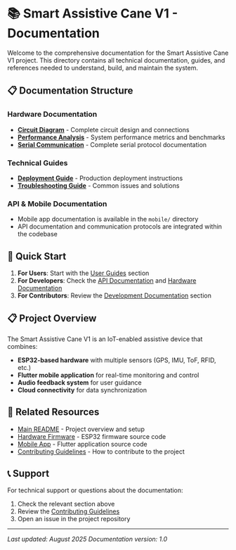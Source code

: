 # 📚 Smart Assistive Cane V1 - Documentation

Welcome to the comprehensive documentation for the Smart Assistive Cane V1 project. This directory contains all technical documentation, guides, and references needed to understand, build, and maintain the system.

## 📋 Documentation Structure

### Hardware Documentation
- **[Circuit Diagram](circuit-diagram.md)** - Complete circuit design and connections
- **[Performance Analysis](performance-analysis.md)** - System performance metrics and benchmarks
- **[Serial Communication](all_serial_statements.md)** - Complete serial protocol documentation

### Technical Guides
- **[Deployment Guide](DEPLOYMENT.md)** - Production deployment instructions
- **[Troubleshooting Guide](TROUBLESHOOTING.md)** - Common issues and solutions

### API & Mobile Documentation
- Mobile app documentation is available in the `mobile/` directory
- API documentation and communication protocols are integrated within the codebase

## 🚀 Quick Start

1. **For Users**: Start with the [User Guides](user-guides/) section
2. **For Developers**: Check the [API Documentation](api/) and [Hardware Documentation](hardware/)
3. **For Contributors**: Review the [Development Documentation](development/) section

## 📋 Project Overview

The Smart Assistive Cane V1 is an IoT-enabled assistive device that combines:
- **ESP32-based hardware** with multiple sensors (GPS, IMU, ToF, RFID, etc.)
- **Flutter mobile application** for real-time monitoring and control
- **Audio feedback system** for user guidance
- **Cloud connectivity** for data synchronization

## 🔗 Related Resources

- [Main README](../README.md) - Project overview and setup
- [Hardware Firmware](../hardware/firmware/) - ESP32 firmware source code
- [Mobile App](../mobile/) - Flutter application source code
- [Contributing Guidelines](../CONTRIBUTING.md) - How to contribute to the project

## 📞 Support

For technical support or questions about the documentation:
1. Check the relevant section above
2. Review the [Contributing Guidelines](../CONTRIBUTING.md)
3. Open an issue in the project repository

---

*Last updated: August 2025*
*Documentation version: 1.0*
